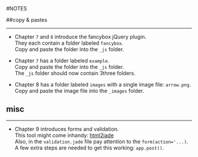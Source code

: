 #NOTES  

##copy & pastes  

***

* Chapter `7` and `8` introduce the fancybox jQuery plugin.  
They each contain a folder labeled `fancybox`.  
Copy and paste the folder into the `_js` folder.  

* Chapter `7` has a folder labeled `example`.   
Copy and paste the folder into the `_js` folder.  
The `_js` folder should now contain 3three folders.  

* Chapter 8 has a folder labeled `images` with a single image file: `arrow.png`.  
Copy and paste the image file into the `_images` folder.


## misc  

---

* Chapter 9 introduces forms and validation.  
This tool might come inhandy: [html2jade](http://html2jade.aaron-powell.com/)  
Also, in the `validation.jade` file pay attention to the `form(action='...)`.  
A few extra steps are needed to get this working: `app.post()`.  
